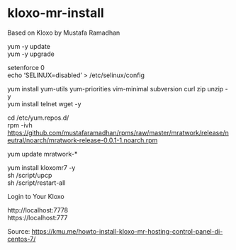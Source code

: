 # kloxo-mr-install

Based on Kloxo by Mustafa Ramadhan

yum -y update <br />
yum -y upgrade<br />

setenforce 0<br />
echo ‘SELINUX=disabled’ > /etc/selinux/config<br />

yum install yum-utils yum-priorities vim-minimal subversion curl zip unzip -y<br />
yum install telnet wget -y<br />

cd /etc/yum.repos.d/<br />
rpm -ivh https://github.com/mustafaramadhan/rpms/raw/master/mratwork/release/neutral/noarch/mratwork-release-0.0.1-1.noarch.rpm<br />

yum update mratwork-*<br />

yum install kloxomr7 -y<br />
sh /script/upcp<br />
sh /script/restart-all<br />

Login to Your Kloxo

http://localhost:7778<br />
https://localhost:777<br />

Source: https://kmu.me/howto-install-kloxo-mr-hosting-control-panel-di-centos-7/
